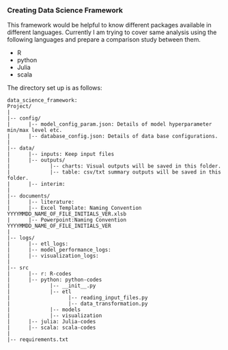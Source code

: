 ### Creating Data Science Framework

This framework would be helpful to know different packages available in different languages. 
Currently I am trying to cover same analysis using the following languages and prepare a comparison study between them.

* R
* python
* Julia
* scala

The directory set up is as follows:
```
data_science_framework:
Project/
|
|-- config/
|      |-- model_config_param.json: Details of model hyperparameter min/max level etc.
|      |-- database_config.json: Details of data base configurations.
|
|-- data/
|      |-- inputs: Keep input files
|      |-- outputs/
|             |-- charts: Visual outputs will be saved in this folder.
|             |-- table: csv/txt summary outputs will be saved in this folder.
|      |-- interim:
|
|-- documents/
|      |-- literature:
|      |-- Excel Template: Naming Convention YYYYMMDD_NAME_OF_FILE_INITIALS_VER.xlsb
|      |-- Powerpoint:Naming Convention YYYYMMDD_NAME_OF_FILE_INITIALS_VER
|
|-- logs/
|      |-- etl_logs:
|      |-- model_performance_logs:
|      |-- visualization_logs:
|
|-- src
|      |-- r: R-codes
|      |-- python: python-codes
|             |-- __init__.py
|             |-- etl
|                   |-- reading_input_files.py
|                   |-- data_transformation.py
|             |-- models
|             |-- visualization
|      |-- julia: Julia-codes
|      |-- scala: scala-codes
|
|-- requirements.txt       
       
```
